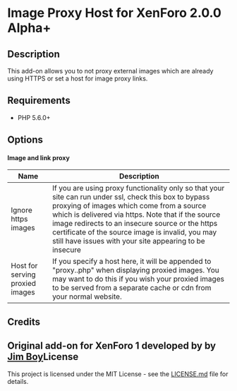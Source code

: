 Image Proxy Host for XenForo 2.0.0 Alpha+
=========================================

Description
-----------

This add-on allows you to not proxy external images which are already using HTTPS or set a host for image proxy links.

Requirements
------------

- PHP 5.6.0+

Options
-------

#### Image and link proxy

| Name                            | Description                                                                                                                                                                                                                                                                                                                                                                |
| ------------------------------- | -------------------------------------------------------------------------------------------------------------------------------------------------------------------------------------------------------------------------------------------------------------------------------------------------------------------------------------------------------------------------- |
| Ignore https images             | If you are using proxy functionality only so that your site can run under ssl, check this box to bypass proxying of images which come from a source which is delivered via https. Note that if the source image redirects to an insecure source or the https certificate of the source image is invalid, you may still have issues with your site appearing to be insecure |
| Host for serving proxied images | If you specify a host here, it will be appended to "proxy..php" when displaying proxied images. You may want to do this if you wish your proxied images to be served from a separate cache or cdn from your normal website.                                                                                                                                                |

Credits
-------

Original add-on for XenForo 1 developed by by [Jim Boy](https://xenforo.com/community/members/25006/)License
-------

This project is licensed under the MIT License - see the [LICENSE.md](https://github.com/ticktackk/ImageProxyHostForXF2/blob/master/LICENSE.md) file for details.